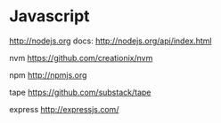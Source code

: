 # Javascript

http://nodejs.org
docs: http://nodejs.org/api/index.html

nvm
https://github.com/creationix/nvm

npm
http://npmjs.org

tape
https://github.com/substack/tape

express
http://expressjs.com/